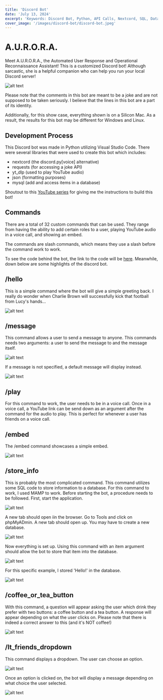 ```yaml
---
title: 'Discord Bot'
date: 'July 13, 2024'
excerpt: 'Keywords: Discord Bot, Python, API Calls, Nextcord, SQL, Data Storage'
cover_image: '/images/discord-bot/discord-bot.jpeg'
---
```


# A.U.R.O.R.A.

Meet A.U.R.O.R.A., the Automated User Response and Operational Reconnaissance Assistant! This is a customized Discord bot! Although sarcastic, she is a helpful companion who can help you run your local Discord server!

![alt text](/images/discord-bot/boba-tea.jpg)

Please note that the comments in this bot are meant to be a joke and are not supposed to be taken seriously.  I believe that the lines in this bot are a part of its identity.  

Additionally, for this show case, everything shown is on a Silicon Mac.  As a result, the results for this bot may be different for Windows and Linux.

## Development Process

This Discord bot was made in Python utilizing Visual Studio Code.  There were several libraries that were used to create this bot which includes:
- nextcord (the discord.py[voice] alternative)
- requests (for accessing a joke API)
- yt_dlp (used to play YouTube audio)
- json (formatting purposes)
- mysql (add and access items in a database)

Shoutout to this <a href = "https://www.youtube.com/watch?v=cCiqcu2NP8I&list=PL-7Dfw57ZZVRB4N7VWPjmT0Q-2FIMNBMP&index=2"> YouTube series</a> for giving me the instructions to build this bot!

## Commands

There are a total of 32 custom commands that can be used.  They range from having the ability to add certain roles to a user, playing YouTube audio in a voice call, and showing an embed.

The commands are slash commands, which means they use a slash before the command work to work.

To see the code behind the bot, the link to the code will be <a href = "https://github.com/henryjlee729/A.U.R.O.R.A.">here</a>.  Meanwhile, down below are some highlights of the discord bot.

## /hello

This is a simple command where the bot will give a simple greeting back.  I really do wonder when Charlie Brown will successfully kick that football from Lucy's hands...

![alt text](/images/discord-bot/hello.png)

## /message

This command allows a user to send a message to anyone.  This commands needs two arguments: a user to send the message to and the message itself.  

![alt text](/images/discord-bot/message_1.png)

If a message is not specified, a default message will display instead.

![alt text](/images/discord-bot/message_2.png)

## /play

For this command to work, the user needs to be in a voice call.  Once in a voice call, a YouTube link can be send down as an argument after the command for the audio to play.  This is perfect for whenever a user has friends on a voice call.

## /embed

The /embed command showcases a simple embed.

![alt text](/images/discord-bot/embed.png)

## /store_info

This is probably the most complicated command.  This command utilizes some SQL code to store information to a database.  For this command to work, I used MAMP to work.  Before starting the bot, a procedure needs to be followed.  First, start the application.

![alt text](/images/discord-bot/store_info_step_1.png)

A new tab should open iin the browser.  Go to Tools and click on phpMyADmin.  A new tab should open up.  You may have to create a new database.

![alt text](/images/discord-bot/store_info_step_2.png)

Now everything is set up.  Using this command with an item argument should allow the bot to store that item into the database.

![alt text](/images/discord-bot/store_info_step_3.png)

For this specific example, I stored 'Hello!' in the database. 

![alt text](/images/discord-bot/store_info_step_4.png)

## /coffee_or_tea_button

With this command, a question will appear asking the user which drink they prefer with two buttons: a coffee button and a tea button.  A response will appear depending on what the user clicks on.  Please note that there is indeed a correct answer to this (and it's NOT coffee!)

![alt text](/images/discord-bot/button.png)

## /lt_friends_dropdown

This command displays a dropdown.  The user can choose an option.

![alt text](/images/discord-bot/dropdown_1.png)

Once an option is clicked on, the bot will display a message depending on what choice the user selected.

![alt text](/images/discord-bot/dropdown_2.png)